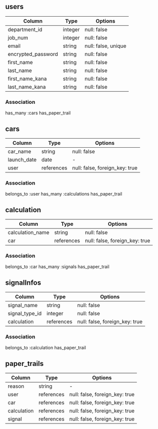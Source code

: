 ## users
| Column              | Type    | Options     |
| ------------------- | ------- | ----------- |
| department_id       | integer | null: false |
| job_num             | integer | null: false |
| email               | string  | null: false, unique |
| encrypted_password  | string  | null: false |
| first_name          | string  | null: false |
| last_name           | string  | null: false |
| first_name_kana     | string  | null: false |
| last_name_kana      | string  | null: false |

### Association
has_many :cars
has_paper_trail



## cars
| Column              | Type        | Options     |
| ------------------- | ----------- | ----------- |
| car_name            | string      | null: false |
| launch_date         | date        | -           |
| user                | references  | null: false, foreign_key: true|

### Association
belongs_to :user
has_many :calculations
has_paper_trail



## calculation
| Column              | Type        | Options     |
| ------------------- | ----------- | ----------- |
| calculation_name    | string      | null: false |
| car                 | references  | null: false, foreign_key: true |

### Association
belongs_to :car
has_many :signals
has_paper_trail



## signalInfos
| Column              | Type        | Options     |
| ------------------- | ----------- | ----------- |
| signal_name         | string      | null: false |
| signal_type_id      | integer     | null: false |
| calculation         | references  | null: false, foreign_key: true |

### Association
belongs_to :calculation
has_paper_trail



## paper_trails

| Column              | Type        | Options     |
| ------------------- | ----------- | ----------- |
| reason              | string      | -           |
| user                | references  | null: false, foreign_key: true |
| car                 | references  | null: false, foreign_key: true |
| calculation         | references  | null: false, foreign_key: true |
| signal              | references  | null: false, foreign_key: true |